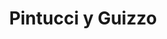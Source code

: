 ---
title: "Pintucci y Guizzo"
url: /arroyito/pintucci-y-guizzo-avenida-arturo-illia/
shop: Landwirtschaftlich
---